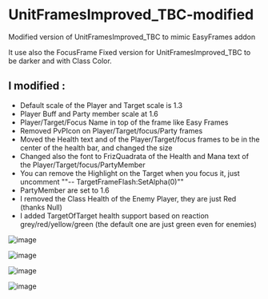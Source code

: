 # UnitFramesImproved_TBC-modified
Modified version of UnitFramesImproved_TBC to mimic EasyFrames addon

It use also the FocusFrame Fixed version for UnitFramesImproved_TBC to be darker and with Class Color.

## I modified :
- Default scale of the Player and Target scale is 1.3
- Player Buff and Party member scale at 1.6
- Player/Target/Focus Name in top of the frame like Easy Frames
- Removed PvPIcon on Player/Target/focus/Party frames
- Moved the Health text and of the Player/Target/focus frames to be in the center of the health bar, and changed the size
- Changed also the font to FrizQuadrata of the Health and Mana text of the Player/Target/focus/PartyMember
- You can remove the Highlight on the Target when you focus it, just uncomment ""-- TargetFrameFlash:SetAlpha(0)""
- PartyMember are set to 1.6
- I removed the Class Health of the Enemy Player, they are just Red (thanks Null)
- I added TargetOfTarget health support based on reaction grey/red/yellow/green (the default one are just green even for enemies)

![image](https://github.com/Macumbafeh/UnitFramesImproved_TBC-modified/assets/47739411/41783ea2-0466-416f-b224-43361b093b6d)

![image](https://github.com/Macumbafeh/UnitFramesImproved_TBC-modified/assets/47739411/e4837ccc-5dfe-4d4d-82fe-1967eae69074)

![image](https://github.com/Macumbafeh/UnitFramesImproved_TBC-modified/assets/47739411/bd699eb6-a005-4ffb-8c54-dba9a5d405bb)

![image](https://github.com/Macumbafeh/UnitFramesImproved_TBC-modified/assets/47739411/0abececf-b772-4765-ad2d-86d8d8660596)

